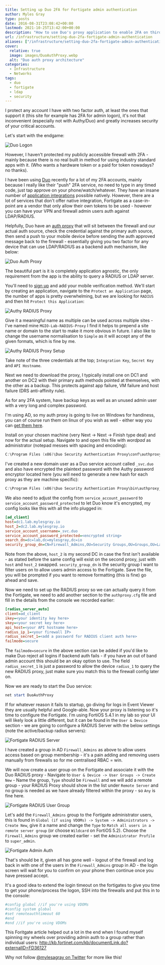 ```yaml
---
title: Setting up Duo 2FA for Fortigate admin authentication
author: Myles Gray
type: posts
date: 2016-08-31T23:08:42+00:00
lastmod: 2021-10-25T13:42:00+00:00
description: "How to use Duo's proxy application to enable 2FA on third party devices"
url: /infrastructure/setting-duo-2fa-fortigate-admin-authentication
aliases: ["/infrastructure/setting-duo-2fa-fortigate-admin-authentication", "/infrastructure/setting-duo-2fa-fortigate-admin-authentication/amp", "/security/setting-duo-2fa-fortigate-admin-authentication", "/security/setting-duo-2fa-fortigate-admin-authentication/amp"]
cover:
  relative: true
  image: images/DuoAuthProxy.webp
  alt: "Duo auth proxy architecture"
categories:
  - Infrastructure
  - Networks
tags:
  - duo
  - fortigate
  - ldap
  - security
---
```


I protect any account I have with two factor auth, at least the ones that support it (this site for example has 2FA for admin logon), it's not that inconvenient (especially not with Authy/Duo) and greatly increases security of your critical accounts.

Let's start with the endgame:

![Duo Logon][1]

However, I haven't protected my publicly accessible firewall with 2FA - mainly because there is no real built in method for using industry standard apps with it. (Who wants a hardware token or a paid for token nowadays? no thanks).

I have been using [Duo][2] recently for a lot of my 2FA accounts, mainly because I really like their "push" 2FA service, no need to type in any timed code, just tap approve on your phone/watch/whatever. They have an insane number of [application integrations][3] possible natively. However, there are a lot of services that don't offer native integration, Fortigate as a case-in-point are a vendor that only allow their own tokens to be used - however you can have your VPN and firewall admin users auth against LDAP/RADIUS.

Helpfully, Duo have an [auth proxy][4] that will sit between the firewall and our actual auth source, check the credential against the primary auth source, then send a push to your mobile device before sending the auth approved message back to the firewall - essentially giving you two factor for any device that can use LDAP/RADIUS as a backend auth mechanism, like below:

![Duo Auth Proxy][5]

The beautiful part is it is completely application agnostic, the only requirement from the app is the ability to query a RADIUS or LDAP server.

You'll need to [sign up][6] and add your mobile verification method. We'll start by creating an application, navigate to the `Protect an Application` page, the number of apps is pretty overwhelming, but we are looking for `RADIUS` and then hit `Protect this Application`:

![Authy RADIUS Proxy][7]

Give it a meaningful name as multiple can be used across multiple sites - I've named mine `MGIO-Lab-RADIUS-Proxy` I find it helps to prepend a site name or domain to the start to make it more obvious in future. I also like to change the username normalisation to `Simple` as it will accept any of the given formats, which is fine by me.

![Authy RADIUS Proxy Setup][8]

Take note of the three credentials at the top; `Integration Key`, `Secret Key` and `API Hostname`.

Next we need to download the proxy, I typically install one on DC1 and another on DC2 with their primary auth methods pointed at themselves, with the other as a backup. This protects against app failure, VM failure and host failure (DRS anti-affinity rule).

As for any 2FA system, have backup keys as well as an unused admin user with a very long and complex password.

I'm using AD, so my auth proxy is going to live on Windows for handiness, you can of course run them on linux of you wish as well - either way you can [get them here][9].

Install on your chosen machine (very Next -> Next -> Finish type deal) and now for the actual setup. Navigate to and open this file with _wordpad_ as administrator (notepad messes with spacing and encoding):

```powershell
C:\Program Files (x86)\Duo Security Authentication Proxy\conf\authproxy.cfg
```

I've created a new domain user as a Duo service account called `_svc.duo` and also have encrypted the plaintext password with the Authy password encryptor located here (you will need to generate a new hash for each proxy as they are machine specific):

```powershell
C:\Program Files (x86)\Duo Security Authentication Proxy\bin\authproxy_passwd.exe
```

We also need to adjust the config from `service_account_password` to `service_account_password_protected` to let Duo know it's encrypted, my config looks like this with all the info plugged in:

```ini
[ad_client]
host=dc1.lab.mylesgray.io
host_2=dc2.lab.mylesgray.io 
service_account_username=_svc.duo  
service_account_password_protected=<encrypted string>  
search_dn=dc=lab,dc=mylesgray,dc=io
security_group_dn=CN=Firewall_Admins,OU=Security Groups,OU=Groups,OU=Lab,DC=lab,DC=mylesgray,DC=io
```

Note from the above, `host_2` is my second DC in case the first isn't available - as stated before the same config will exist on the second proxy, just with `host` and `host_2` swapped. `security_group_dn` is the security group I want to filter users on to allow users admin access to the Fortigate. Save the file, you will be prompted if you want to remove formatting (this is fine) go ahead and save.

Now we need to set up the RADIUS proxy so we can actually query it from the Fortigate, we need to add another section to the `authproxy.cfg` file and fill in the details from the console we recorded earlier:

```ini
[radius_server_auto]
client=ad_client
ikey=<your identity key here>  
skey=<your secret key here>
api_host=<your API hostname here>
radius_ip_1=<your firewall IP>
radius_secret_1=<add a password for RADIUS client auth here>
failmode=secure
```

The `failmode=secure` in the above section can be added if you'd like to make Duo reject all logins if backend auth fails - if you have an out of band admin account this should be an okay option to use. The field `radius_secret_1` is just a password to allow the device `radius_1` to query the new RADIUS proxy, just make sure you match this to the firewall config later on.

Now we are ready to start the Duo service:

```powershell
net start DuoAuthProxy
```

If for whatever reason it fails to startup, go diving for logs in Event Viewer they are usually helpful and Google-able. Now your proxy is listening so it's time to configure the Fortigate. I'm using FortiOS 5.4.1 in my lab so your UI will likely look a little different, but it can be found in the `User & Device` section - we are going to configure a RADIUS Server with the below settings (note the active/backup radius servers):

![Fortigate RADIUS Server][10]

I have created a group in AD `Firewall_Admins` as above to allow users access based on group membership - it's a pain adding and removing users manually from firewalls so for me centralised RBAC = win.

We will now create a user group on the Fortigate and associate it with the Duo RADIUS proxy - Navigate to `User & Device -> User Groups -> Create New` - Name the group, `Type` should be `Firewall` and we will add a remote group - your RADIUS Proxy should show in the list under `Remote Server` and no group is needed as we have already filtered within the proxy - so `Any` is fine here.

![Fortigate RADIUS User Group][11]

Let's add the `Firewall_Admins` group to the Fortigate administrator users, this is found in `Global (if using VDOMs) -> System -> Administrators -> Create New`, give it a name and change the `Type` to `Match all users in a remote server group` (or choose `Wildcard` on FortiOS 5.2). Choose the `Firewall_Admins` group we created earlier - set the `Administrator Profile` to `super_admin`.

![Fortigate Admin Auth][12]

That's should be it, given all has gone well - logout of the firewall and log back in with one of the users in the `Firewall_Admins` group in AD - the login screen will wait for you to confirm on your phone then continue once you have pressed accept.

It's a good idea to extend the login timeout on the fortigates to give you time to get your phone/process the logon, SSH into the firewalls and put this in to the console:

```sh
#config global //if you're using VDOMs
#config system global
#set remoteauthtimeout 60
#end
#end //if you're using VDOMs
```

This Foritgate article helped out a lot in the end when I found myself spinning my wheels over providing admin auth to a group rather than individual users: <http://kb.fortinet.com/kb/documentLink.do?externalID=FD36127>

Why not follow [@mylesagray on Twitter][13] for more like this!

 [1]: images/IMG_0026.gif
 [2]: https://duo.com/
 [3]: https://duo.com/solutions/features/supported-applications
 [4]: https://duo.com/docs/authproxy-overview
 [5]: images/DuoAuthProxy.png
 [6]: https://signup.duo.com/
 [7]: images/DuoRADIUSProxySelection.png
 [8]: images/DuoRADIUSProxy.png
 [9]: https://duo.com/docs/ldap
 [10]: images/Fortigate-Radius-Config.png
 [11]: images/Screen-Shot-2016-08-31-at-23.42.58.png
 [12]: images/Screen-Shot-2016-08-31-at-23.45.31.png
 [13]: https://twitter.com/mylesagray
